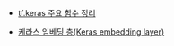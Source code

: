 * [tf.keras 주요 함수 정리](https://blog.naver.com/PostView.naver?blogId=tjdrud1323&logNo=221819574416)

* [케라스 임베딩 층(Keras embedding layer)](https://forest62590.tistory.com/45)
